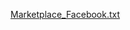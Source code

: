 [Marketplace_Facebook.txt](https://github.com/XavierPyt/Marketplace_Facebook/files/14822135/Marketplace_Facebook.txt)
